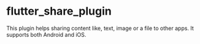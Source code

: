# flutter_share_plugin
This plugin helps sharing content like, text, image or a file to other apps. It supports both Android and iOS.
